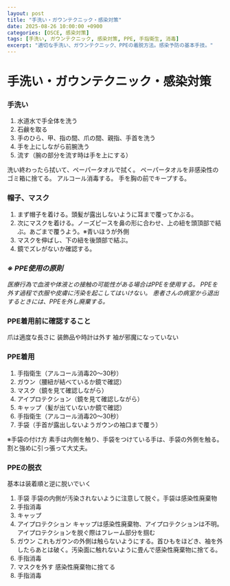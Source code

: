 ```yaml
---
layout: post
title: "手洗い・ガウンテクニック・感染対策"
date: 2025-08-26 10:00:00 +0900
categories: [OSCE, 感染対策]
tags: [手洗い, ガウンテクニック, 感染対策, PPE, 手指衛生, 消毒]
excerpt: "適切な手洗い、ガウンテクニック、PPEの着脱方法。感染予防の基本手技。"
---
```


# 手洗い・ガウンテクニック・感染対策

### 手洗い

1. 水道水で手全体を洗う
2. 石鹸を取る
3. 手のひら、甲、指の間、爪の間、親指、手首を洗う
4. 手を上にしながら前腕洗う
5. 流す（腕の部分を流す時は手を上にする）
 
洗い終わったら拭いて、ペーパータオルで拭く。
ペーパータオルを非感染性のゴミ箱に捨てる。
アルコール消毒する。
手を胸の前でキープする。
 
 
### 帽子、マスク

1. まず帽子を着ける。頭髪が露出しないように耳まで覆ってかぶる。
2. 次にマスクを着ける。ノーズピースを鼻の形に合わせ、上の紐を頭頂部で結ぶ。あごまで覆うよう。※青いほうが外側
3. マスクを伸ばし、下の紐を後頭部で結ぶ。
4. 鏡でズレがないか確認する。

 
### *※ PPE使用の原則*
 
*医療行為で血液や体液との接触の可能性がある場合はPPEを使用する。
PPEを外す過程で衣服や皮膚に汚染を起こしてはいけない。
患者さんの病室から退出するときには、PPEを外し廃棄する。*


 ### PPE着用前に確認すること
 
爪は適度な長さに
装飾品や時計は外す
袖が邪魔になっていない
 
### PPE着用

1. 手指衛生（アルコール消毒20〜30秒）
2. ガウン（腰紐が結べているか鏡で確認）
3. マスク（鏡を見て確認しながら）
4. アイプロテクション（鏡を見て確認しながら）
5. キャップ（髪が出ていないか鏡で確認）
6. 手指衛生（アルコール消毒20〜30秒）
7. 手袋（手首が露出しないようガウンの袖口まで覆う）
 
※手袋の付け方
素手は内側を触り、手袋をつけている手は、手袋の外側を触る。
割と強めに引っ張って大丈夫。

 
### PPEの脱衣

基本は装着順と逆に脱いでいく
1. 手袋
手袋の内側が汚染されないように注意して脱ぐ。手袋は感染性廃棄物
2. 手指消毒
3. キャップ
4. アイプロテクション
キャップは感染性廃棄物、アイプロテクションは不明。アイプロテクションを脱ぐ際はフレーム部分を掴む
5. ガウン
これもガウンの外側は触らないようにする。首ひもをほどき、袖を外したらあとは破く。汚染面に触れないように畳んで感染性廃棄物に捨てる。
6. 手指消毒
7. マスクを外す
感染性廃棄物に捨てる
8. 手指消毒